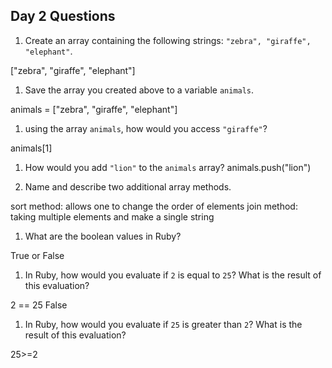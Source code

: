 ## Day 2 Questions

1. Create an array containing the following strings: `"zebra", "giraffe", "elephant"`.

["zebra", "giraffe", "elephant"]

1. Save the array you created above to a variable `animals`.

animals = ["zebra", "giraffe", "elephant"]

1. using the array `animals`, how would you access `"giraffe"`?

animals[1]

1. How would you add `"lion"` to the `animals` array?
animals.push("lion")

1. Name and describe two additional array methods.

sort method: allows one to change the order of elements
join method: taking multiple elements and make a single string

1. What are the boolean values in Ruby?

True or False

1. In Ruby, how would you evaluate if `2` is equal to `25`? What is the result of this evaluation?

2 == 25
False

1. In Ruby, how would you evaluate if `25` is greater than `2`? What is the result of this evaluation?

25>=2
